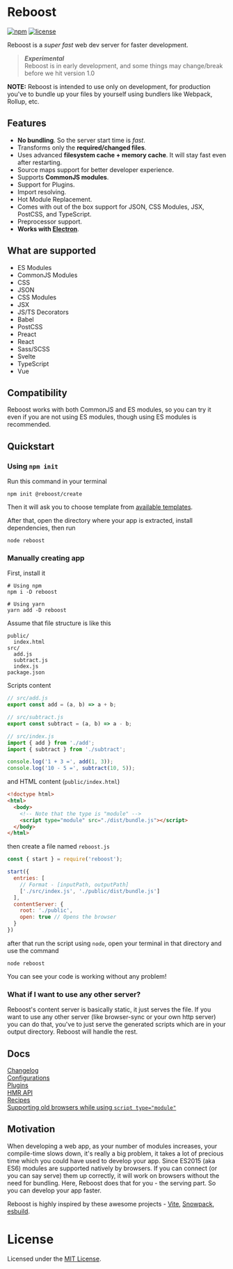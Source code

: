 # Reboost
[![npm](https://img.shields.io/npm/v/reboost?style=flat-square)](https://www.npmjs.com/package/reboost)
[![license](https://img.shields.io/npm/l/reboost?style=flat-square)](https://github.com/sarsamurmu/reboost/blob/primary/LICENSE)

Reboost is a *super fast* web dev server for faster development.

> ***Experimental***\
> Reboost is in early development, and some things may
> change/break before we hit version 1.0

**NOTE:**
Reboost is intended to use only on development, for production you've to
bundle up your files by yourself using bundlers like Webpack, Rollup, etc.

## Features
- **No bundling**. So the server start time is *fast*.
- Transforms only the **required/changed files**.
- Uses advanced **filesystem cache + memory cache**. It will stay fast even after restarting.
- Source maps support for better developer experience.
- Supports **CommonJS modules**.
- Support for Plugins.
- Import resolving.
- Hot Module Replacement.
- Comes with out of the box support for JSON, CSS Modules, JSX, PostCSS, and TypeScript.
- Preprocessor support.
- **Works with [Electron](https://www.electronjs.org/)**.

## What are supported
- ES Modules
- CommonJS Modules
- CSS
- JSON
- CSS Modules
- JSX
- JS/TS Decorators
- Babel
- PostCSS
- Preact
- React
- Sass/SCSS
- Svelte
- TypeScript
- Vue

## Compatibility
Reboost works with both CommonJS and ES modules, so you can try it even
if you are not using ES modules, though using ES modules is recommended.

## Quickstart
### Using `npm init`
Run this command in your terminal
```shell
npm init @reboost/create
```
Then it will ask you to choose template from
[available templates](/packages/create-app/README.md#available-templates).

After that, open the directory where your app is extracted, install dependencies,
then run
```shell
node reboost
```
### Manually creating app
First, install it
```shell
# Using npm
npm i -D reboost

# Using yarn
yarn add -D reboost
```
Assume that file structure is like this
```
public/
  index.html
src/
  add.js
  subtract.js
  index.js
package.json
```
Scripts content
```js
// src/add.js
export const add = (a, b) => a + b;

// src/subtract.js
export const subtract = (a, b) => a - b;

// src/index.js
import { add } from './add';
import { subtract } from './subtract';

console.log('1 + 3 =', add(1, 3));
console.log('10 - 5 =', subtract(10, 5));
```
and HTML content (`public/index.html`)
```html
<!doctype html>
<html>
  <body>
    <!-- Note that the type is "module" -->
    <script type="module" src="./dist/bundle.js"></script>
  </body>
</html>
```

then create a file named `reboost.js`
```js
const { start } = require('reboost');

start({
  entries: [
    // Format - [inputPath, outputPath]
    ['./src/index.js', './public/dist/bundle.js']
  ],
  contentServer: {
    root: './public',
    open: true // Opens the browser
  }
})
```
after that run the script using `node`, open your terminal in that directory and use the command
```shell
node reboost
```
You can see your code is working without any problem!

### What if I want to use any other server?
Reboost's content server is basically static, it just serves the file. If you want
to use any other server (like browser-sync or your own http server) you can do that,
you've to just serve the generated scripts which are in your output directory.
Reboost will handle the rest.

## Docs
[Changelog](/CHANGELOG.md)\
[Configurations](/docs/configurations.md)\
[Plugins](/docs/plugins.md)\
[HMR API](/docs/hmr.md)\
[Recipes](/docs/recipes.md)\
[Supporting old browsers while using `script type="module"`](/docs/supporting-old-browsers.md)

## Motivation
When developing a web app, as your number of modules increases,
your compile-time slows down, it's really a big problem, it takes a lot of precious
time which you could have used to develop your app. Since ES2015 (aka ES6) modules
are supported natively by browsers. If you can connect (or you can say serve) them
up correctly, it will work on browsers without the need for bundling. Here, Reboost
does that for you - the serving part. So you can develop your app faster.

Reboost is highly inspired by these awesome projects - [Vite](https://github.com/vitejs/vite),
[Snowpack](https://github.com/pikapkg/snowpack), [esbuild](https://github.com/evanw/esbuild).

# License
Licensed under the [MIT License](/LICENSE).
